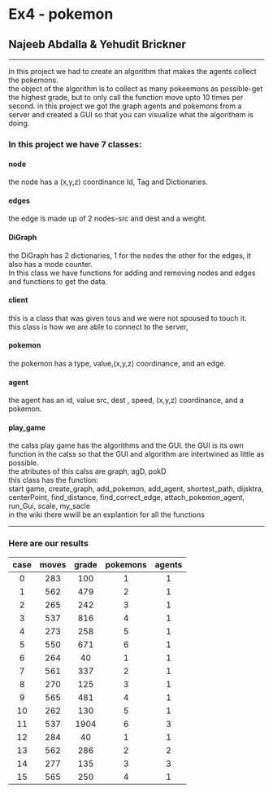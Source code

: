 # Ex4 - pokemon

## Najeeb Abdalla & Yehudit Brickner
__________________________
In this project we had to create an algorithm that makes the agents collect the pokemons.
<br> the object of the algorithm is to collect as many pokeemons as possible-get the highest grade, but to only call the function move upto 10 times per second.
in this project we got the graph agents and pokemons from a server and created a GUI so that you can visualize what the algorithem is doing. 

### In this project we have 7 classes:

#### node
the node has a (x,y,z) coordinance Id, Tag and Dictionaries.

#### edges
the edge is made up of 2 nodes-src and dest and a weight.

#### DiGraph 
the DiGraph has 2 dictionaries, 1 for the nodes the other for the edges, it also has a mode counter.
<br>In this class we have functions for adding and removing nodes and edges and functions to get the data.

#### client
this is a class that was given tous and we were not spoused to touch it.
<br> this class is how we are able to connect to the server,

#### pokemon
the pokemon has a type, value,(x,y,z) coordinance, and an edge.

#### agent
the agent has an id, value src, dest , speed, (x,y,z) coordinance, and a pokemon.

#### play_game
the calss play game has the algorithms and the GUI. the GUI is its own function in the calss so that the GUI and algorithm are intertwined as little as possible.
<br> the atributes of this calss are graph, agD, pokD
<br> this class has the function:
<br>start game, create_graph, add_pokemon, add_agent, shortest_path, dijsktra, centerPoint,
find_distance, find_correct_edge, attach_pokemon_agent, run_Gui, scale, my_sacle
<br>in the wiki there wwill be an explantion for all the functions

_______________________________

###  Here are our results
|case |moves|grade|pokemons|agents|
|:---:|:---:|:---:|:------:|:----:|
|0    |283  |100  | 1      |1     |
|1    |562  |479  | 2      |1     |
|2    |265  |242  | 3      |1     |
|3    |537  |816  |4       |1     |
|4    |273  |258  | 5      |    1 |
|5    |550  |671  |6       |     1|
|6    |264  |40   |1       |  1   |
|7    |561  |337  |2       |   1  |
|8    |270  |125  |  3     |1     |
|9    |565  |481  |  4     |1     |
|10   |262  |130  |  5     |1     |
|11   |537  |1904 |   6    |3     |
|12   |284  |40   |  1     |1     |
|13   |562  |286  |   2    | 2    |
|14   |277  |135  |  3     | 3    |
|15   |565  |250  |   4    | 1    |



